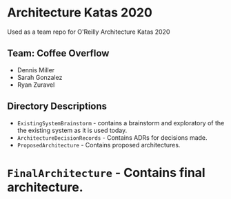 # Architecture Katas 2020
Used as a team repo for O'Reilly Architecture Katas 2020

## Team: Coffee Overflow
- Dennis Miller
- Sarah Gonzalez
- Ryan Zuravel

## Directory Descriptions
* `ExistingSystemBrainstorm` - contains a brainstorm and exploratory of the the existing system as it is used today.
* `ArchitectureDecisionRecords` - Contains ADRs for decisions made.
* `ProposedArchitecture` - Contains proposed architectures.
# `FinalArchitecture` - Contains final architecture.